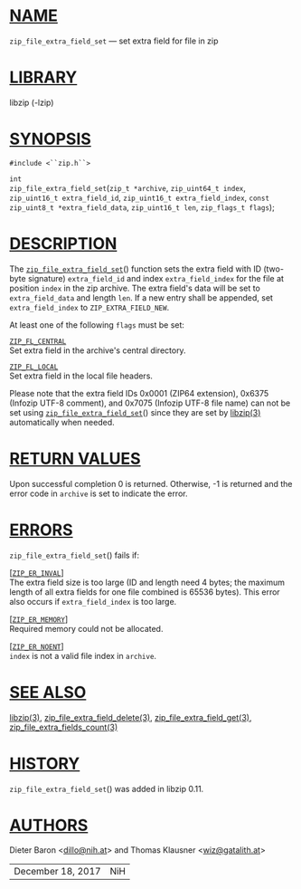 # [NAME](#NAME)

`zip_file_extra_field_set` — set extra field for file in zip

# [LIBRARY](#LIBRARY)

libzip (-lzip)

# [SYNOPSIS](#SYNOPSIS)

`#include <``zip.h``>`

`int`  
`zip_file_extra_field_set`(`zip_t *archive`, `zip_uint64_t index`,
`zip_uint16_t extra_field_id`, `zip_uint16_t extra_field_index`,
`const zip_uint8_t *extra_field_data`, `zip_uint16_t len`,
`zip_flags_t flags`);

# [DESCRIPTION](#DESCRIPTION)

The [`zip_file_extra_field_set`](#zip_file_extra_field_set)() function
sets the extra field with ID (two-byte signature) `extra_field_id` and
index `extra_field_index` for the file at position `index` in the zip
archive. The extra field's data will be set to `extra_field_data` and
length `len`. If a new entry shall be appended, set `extra_field_index`
to `ZIP_EXTRA_FIELD_NEW`.

At least one of the following `flags` must be set:

[`ZIP_FL_CENTRAL`](#ZIP_FL_CENTRAL)  
Set extra field in the archive's central directory.

[`ZIP_FL_LOCAL`](#ZIP_FL_LOCAL)  
Set extra field in the local file headers.

Please note that the extra field IDs 0x0001 (ZIP64 extension), 0x6375
(Infozip UTF-8 comment), and 0x7075 (Infozip UTF-8 file name) can not be
set using [`zip_file_extra_field_set`](#zip_file_extra_field_set~2)()
since they are set by [libzip(3)](libzip.md) automatically when
needed.

# [RETURN VALUES](#RETURN_VALUES)

Upon successful completion 0 is returned. Otherwise, -1 is returned and
the error code in `archive` is set to indicate the error.

# [ERRORS](#ERRORS)

`zip_file_extra_field_set`() fails if:

\[[`ZIP_ER_INVAL`](#ZIP_ER_INVAL)\]  
The extra field size is too large (ID and length need 4 bytes; the
maximum length of all extra fields for one file combined is 65536
bytes). This error also occurs if `extra_field_index` is too large.

\[[`ZIP_ER_MEMORY`](#ZIP_ER_MEMORY)\]  
Required memory could not be allocated.

\[[`ZIP_ER_NOENT`](#ZIP_ER_NOENT)\]  
`index` is not a valid file index in `archive`.

# [SEE ALSO](#SEE_ALSO)

[libzip(3)](libzip.md),
[zip_file_extra_field_delete(3)](zip_file_extra_field_delete.md),
[zip_file_extra_field_get(3)](zip_file_extra_field_get.md),
[zip_file_extra_fields_count(3)](zip_file_extra_fields_count.md)

# [HISTORY](#HISTORY)

`zip_file_extra_field_set`() was added in libzip 0.11.

# [AUTHORS](#AUTHORS)

Dieter Baron \<[dillo@nih.at](mailto:dillo@nih.at)\> and Thomas Klausner
\<[wiz@gatalith.at](mailto:wiz@gatalith.at)\>

|                   |     |
|-------------------|-----|
| December 18, 2017 | NiH |
